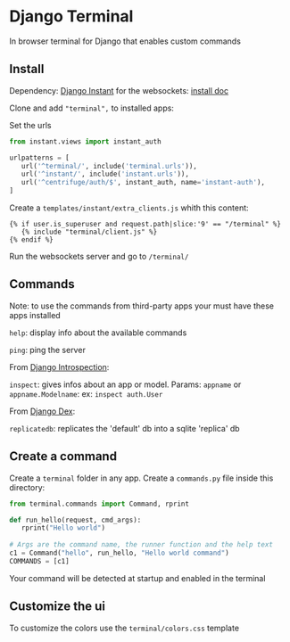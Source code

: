 # Django Terminal

In browser terminal for Django that enables custom commands

## Install

Dependency: [Django Instant](https://github.com/synw/django-instant) 
for the websockets: [install doc](http://django-instant.readthedocs.io/en/latest/src/install.html)

Clone and add `"terminal",` to installed apps:

Set the urls

   ```python
   from instant.views import instant_auth
   
   urlpatterns = [
      url('^terminal/', include('terminal.urls')),
      url('^instant/', include('instant.urls')),
      url('^centrifuge/auth/$', instant_auth, name='instant-auth'),
   ]
   ```

Create a `templates/instant/extra_clients.js` whith this content:

   ```django
   {% if user.is_superuser and request.path|slice:'9' == "/terminal" %}
      {% include "terminal/client.js" %}
   {% endif %}
   ```

Run the websockets server and go to `/terminal/`

## Commands

Note: to use the commands from third-party apps your must have these apps installed

`help`: display info about the available commands
 
`ping`: ping the server

From [Django Introspection](https://github.com/synw/django-introspection):

`inspect`: gives infos about an app or model. Params: `appname` or `appname.Modelname`: ex: `inspect auth.User`

From [Django Dex](https://github.com/synw/django-dex):

`replicatedb`: replicates the 'default' db into a sqlite 'replica' db
 
## Create a command
 
 Create a `terminal` folder in any app. Create a `commands.py` file inside this directory:
 
   ```python
   from terminal.commands import Command, rprint
  
   def run_hello(request, cmd_args):
      rprint("Hello world")
    
   # Args are the command name, the runner function and the help text
   c1 = Command("hello", run_hello, "Hello world command")
   COMMANDS = [c1]
   ```
    
Your command will be detected at startup and enabled in the terminal

## Customize the ui

To customize the colors use the `terminal/colors.css` template
